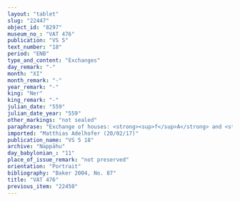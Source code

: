 ```yaml
---
layout: "tablet"
slug: "22447"
object_id: "8297"
museum_no_: "VAT 476"
publication: "VS 5"
text_number: "18"
period: "ENB"
type_and_content: "Exchanges"
day_remark: "-"
month: "XI"
month_remark: "-"
year_remark: "-"
king: "Ner"
king_remark: "-"
julian_date: "559"
julian_date_year: "559"
other_markings: "not sealed"
paraphrase: "Exchange of houses: <strong><sup>f</sup>A</strong> and <strong>B</strong> exchange houses. <strong>B</strong> also gives her an equalisation payment (<em>takpu&scaron;tu</em>) of 27 shekel of silver. <strong><sup>f</sup>A</strong>&rsquo;s house is situated next to those of <strong>C<sub>1</sub></strong>, <strong>C<sub>2</sub></strong> and <strong>C<sub>3</sub></strong> and the narrow street (<em>sūqu qatnu</em>). <strong>B</strong>&rsquo;s house is situated next to those of <strong>C<sub>4</sub></strong>, <strong>C<sub>5</sub></strong> and <strong>C<sub>6</sub></strong> and the narrow street. Each party is to give the other the corresponding tablets and <em>ummi eqli </em>documents. 6 witnesses, 1 <em>ina a&scaron;ābi</em>-witness (<sup>f</sup>Hīptāya/Aplāya//Rab-ban&ecirc;) and the scribe (Madānu-[...]/Bēl-&scaron;umu-ibni//DA-[...]). Addendum: Each party has taken their tablets of the exchanged real estate (<em>qan&ucirc;</em>). Fingernail impressions of <strong><sup>f</sup>A</strong> and <strong>B</strong> are in place of seals.<br /> &nbsp;<br /> <strong><sup>f</sup></strong><strong>A</strong> = <sup>f</sup>Hīptāya/Ṣillāya//Ea-ṣalam-ilī; <strong>B</strong> = Nab&ucirc;-balāssu-iqbi/Mu&scaron;allim-Marduk//Nappāhu; <strong>C<sub>1</sub></strong> = Nab&ucirc;-mukīn-apli/Mu&scaron;allim-Marduk//Nappāhu; <strong>C<sub>2</sub></strong> = Nab&ucirc;-ēṭir/&Scaron;āpik-zēri//Rēmut-ilī; <strong>C<sub>3</sub></strong> = Marduk-&scaron;umu-uṣur/Nādinu//Pahāru; <strong>C<sub>4</sub></strong> = Zērūtu/Balāssu; <strong>C<sub>5</sub></strong> =Nab&ucirc;-ēṭir-nap&scaron;āti/Marduk//Rēˀ&ucirc;; <strong>C<sub>6</sub></strong> = Nab&ucirc;-ahu-u&scaron;ab&scaron;i/Nab&ucirc;-īpu&scaron;<br /> &nbsp;"
imported: "Matthias Adelhofer (20/02/17)"
publication_name: "VS 5 18"
archive: "Nappāhu"
day_babylonian_: "11"
place_of_issue_remark: "not preserved"
orientation: "Portrait"
bibliography: "Baker 2004, No. 87"
title: "VAT 476"
previous_item: "22450"
---
```

